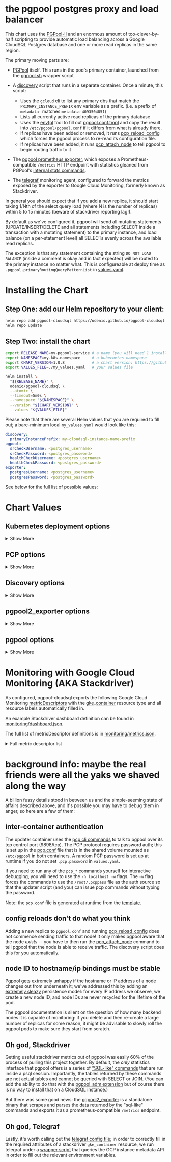 
# the pgpool postgres proxy and load balancer

This chart uses the [PGPool-II](https://pgpool.net) and an enormous amount of
too-clever-by-half scripting to provide automatic load balancing across a
Google CloudSQL Postgres database and one or more read replicas in the same
region.

The primary moving parts are:

- [PGPool](https://pgpool.net) itself.  This runs in the pod's primary container, launched
  from the [pgpool.sh](bin/pgpool.sh) wrapper script

- A [discovery](bin/discovery.sh) script that runs in a separate container.  Once a minute, this script:
     - Uses the `gcloud` cli to list any primary dbs that match the `PRIMARY_INSTANCE_PREFIX` env
       variable as a prefix. (i.e. a prefix of `metadata-` matches `metadata-4093504851`)
     - Lists all currently active read replicas of the primary database
     - Uses the [envtpl](https://github.com/odenio/envtpl) tool to fill out [pgpool.conf.tmpl](conf/pgpool.conf.tmpl)
       and copy the result into `/etc/pgpool/pgpool.conf` if it differs from what is already there.
     - If replicas have been added or removed, it runs [pcp_reload_config](https://www.pgpool.net/docs/42/en/html/pcp-reload-config.html)
       which forces the pgpool process to re-read its configuration file.
     - If replicas have been added, it runs [pcp_attach_node](https://www.pgpool.net/docs/42/en/html/pcp-attach-node.html)
       to tell pgpool to begin routing traffic to it

- The [pgpool prometheus exporter](https://github.com/pgpool/pgpool2_exporter), which
  exposes a Prometheus-compatible `/metrics` HTTP endpoint with statistics gleaned
  from PGPool's [internal stats commands](https://www.pgpool.net/docs/42/en/html/sql-commands.html).

- The [telegraf](https://github.com/influxdata/telegraf) monitoring agent,
  configured to forward the metrics exposed by the exporter to Google Cloud
  Monitoring, formerly known as Stackdriver.

In general you should expect that if you add a new replica, it should start
taking 1/Nth of the select query load (where N is the number of replicas)
within 5 to 15 minutes (beware of stackdriver reporting lag!).

By default as we've configured it, pgpool will send all mutating statements
(UPDATE/INSERT/DELETE and all statements including SELECT inside a transaction
with a mutating statement) to the primary instance, and load balance (on a
per-statement level) all SELECTs evenly across the available read replicas.

The exception is that any statement containing the string `DO NOT LOAD BALANCE`
(inside a comment is okay and in fact expected) will be routed to the primary
instance no matter what.  This is configureable at deploy time as
`.pgpool.primaryRoutingQueryPatternList` in [values.yaml](Helm/values.yaml).

# Installing the Chart

## Step One: add our Helm repository to your client:

```sh
helm repo add pgpool-cloudsql https://odenio.github.io/pgpool-cloudsql && \
helm repo update
```

## Step Two: install the chart

```sh
export RELEASE_NAME=my-pgpool-service # a name (you will need 1 installed chart for each primary DB)
export NAMESPACE=my-k8s-namespace     # a kubernetes namespace
export CHART_VERSION=1.0.8            # a chart version: https://github.com/odenio/pgpool-cloudsql/releases
export VALUES_FILE=./my_values.yaml   # your values file

helm install \
  "${RELEASE_NAME}" \
  odenio/pgpool-cloudsql \
  --atomic \
  --timeout=5m0s \
  --namespace "${NAMESPACE}" \
  --version "${CHART_VERSION}" \
  --values "${VALUES_FILE}"
```

Please note that there are several Helm values that you are required to fill
out; a bare-minimum local `my_values.yaml` would look like this:

```yaml
discovery:
  primaryInstancePrefix: my-cloudsql-instance-name-prefix
pgpool:
  srCheckUsername: <postgres_username>
  srCheckPassword: <postgres_password>
  healthCheckUsername: <postgres_username>
  healthCheckPassword: <postgres_password>
exporter:
  postgresUsername: <postgres_username>
  postgresPassword: <postgres_password>
```

See below for the full list of possible values:

# Chart Values

## Kubernetes deployment options
<details>
<summary>Show More</summary>
<hr>

Parameter | Description | Default
--- | --- | ---
`deploy.replicaCount` | Number of pod replicas to deploy | `1`
`deploy.repository` | Docker image repository of the runtime image | `odentech/pgpool-cloudsql`
`deploy.tag` | Docker image tag of the runtime image | `1.0.8`
`deploy.service.tier` | Value for the "tier" [label](https://kubernetes.io/docs/concepts/overview/working-with-objects/labels/) applied to the kubernetes [service](https://kubernetes.io/docs/concepts/services-networking/service/) | `1.0.8`
`deploy.service.additionalLabels` | Map of additional k/v string pairs to add as labels for the kubernetes service | `{}`
`deploy.affinity` | Kubernetes [affinity](https://kubernetes.io/docs/concepts/scheduling-eviction/assign-pod-node/) spec applied to the deployment pods | `{}`
`deploy.tolerations` | Kubernetes [tolerations](https://kubernetes.io/docs/concepts/scheduling-eviction/taint-and-toleration/) spec applied to the deployment pods | `{}`
`deploy.podDisruptionBudget.maxUnavailable` | Maximum number of pods allowed to be unavailable during an update ([docs](https://kubernetes.io/docs/tasks/run-application/configure-pdb/)) | 1
`deploy.resources.pgpool` | Kubernetes [resource block](https://kubernetes.io/docs/concepts/configuration/manage-resources-containers/) for the pgpool container | `{}`
`deploy.resources.discovery` | Kubernetes [resource block](https://kubernetes.io/docs/concepts/configuration/manage-resources-containers/) for the discovery container. | `{}`
`deploy.resources.exporter` | Kubernetes [resource block](https://kubernetes.io/docs/concepts/configuration/manage-resources-containers/) for the pgpool2_exporter container. | `{}`
`deploy.resources.telegraf` | Kubernetes [resource block](https://kubernetes.io/docs/concepts/configuration/manage-resources-containers/) for the telegraf container. | `{}`

<hr>
</details>

## PCP options
<details>
<summary>Show More</summary>
<hr>

Parameter | Description | Default
--- | --- | ---
`pcp.password` | Password used for connecting to the pgpool process control interface by [PCP commands](https://www.pgpool.net/docs/42/en/html/pcp-commands.html).  This is interpolated at startup into both the [pcp.conf](https://www.pgpool.net/docs/42/en/html/configuring-pcp-conf.html) and [pcppass](https://www.pgpool.net/docs/42/en/html/pcp-commands.html#:~:text=2.-,PCP%20password%20file,-The%20file%20.pcppass) files so that the discovery script can send commands to pgpool. (If unset, a random one is generated at runtime.) | `""`

<hr>
</details>

## Discovery options
<details>
<summary>Show More</summary>
<hr>

Parameter | Description | Default
--- | --- | ---
`discovery.primaryInstancePrefix` | *REQUIRED* Search sting used to find the primary instance ID; is fed to `gcloud sql instances list --filter name:${PRIMARY_INSTANCE_PREFIX}`.  *Must* match only one instance. | (none)

<hr>
</details>

## pgpool2_exporter options
<details>
<summary>Show More</summary>
<hr>

Parameter | Description | Default
--- | --- | ---
`exporter.postgresUsername` | *REQUIRED* Username used by [pgpool2_exporter](https://github.com/pgpool/pgpool2_exporter) to connect to pgpool with.  This must be a valid postgres username in your installation. | `""`
`exporter.postgresPassword` | *REQUIRED* Password used with `exporter.postgresUsername` | `""`
`exporter.postgresDatabase` | Postgres database used in the connection string by `pgpool2_exporter` -- this must be a valid database name in your Postgres installation. | `postgres`

<hr>
</details>

## pgpool options

<details>
<summary>Show More</summary>
<hr>

Parameter | Description | Default
--- | --- | ---
`pgpool.reservedConnections` | When this parameter is set to 1 or greater, incoming connections from clients are not accepted with error message "Sorry, too many clients already", rather than blocked if the number of current connections from clients is more than (`numInitChildren` - `reservedConnections`). ([docs](https://www.pgpool.net/docs/latest/en/html/runtime-config-connection.html#GUC-RESERVED-CONNECTIONS)) | `0`
`pgpool.numInitChildren` | The number of preforked Pgpool-II server processes. ([docs](https://www.pgpool.net/docs/latest/en/html/runtime-config-connection.html#GUC-NUM-INIT-CHILDREN)) | `32`
`pgpool.maxPool` | The maximum number of cached connections in each Pgpool-II child process. ([docs](https://www.pgpool.net/docs/latest/en/html/runtime-config-connection.html#GUC-MAX-POOL)) | `32`
`pgpool.childLifeTime` | Specifies the time in seconds to terminate a Pgpool-II child process if it remains idle. ([docs](https://www.pgpool.net/docs/latest/en/html/runtime-config-connection-pooling.html#GUC-CHILD-LIFE-TIME)) | `5min`
`pgpool.childMaxConnections` | Specifies the lifetime of a Pgpool-II child process in terms of the number of client connections it can receive. Pgpool-II will terminate the child process after it has served child_max_connections client connections and will immediately spawn a new child process to take its place. ([docs](https://www.pgpool.net/docs/latest/en/html/runtime-config-connection-pooling.html#GUC-CHILD-MAX-CONNECTIONS)) | `8192`
`pgpool.connectionLifetime` | Specifies the time in seconds to terminate the cached connections to the PostgreSQL backend. This serves as the cached connection expiration time.  ([docs](https://www.pgpool.net/docs/latest/en/html/runtime-config-connection-pooling.html#GUC-CONNECTION-LIFE-TIME)) |  `0`
`pgpool.clientIdleLimit` | Specifies the time in seconds to disconnect a client if it remains idle since the last query. ([docs](https://www.pgpool.net/docs/latest/en/html/runtime-config-connection-pooling.html#GUC-CONNECTION-IDLE-LIMIT)) | `300`
`pgpool.ignoreLeadingWhiteSpace` | When set to on, Pgpool-II ignores the white spaces at the beginning of SQL queries in load balancing. ([docs](https://www.pgpool.net/docs/latest/en/html/runtime-config-load-balancing.html#GUC-IGNORE-LEADING-WHITE-SPACE)) | `on`
`pgpool.primaryRoutingQueryPatternList` | Specifies a semicolon separated list of regular expressions matching SQL patterns that should always be sent to primary node. ([docs](https://www.pgpool.net/docs/latest/en/html/runtime-config-load-balancing.html#GUC-PRIMARY-ROUTING-QUERY-PATTERN-LIST)) | `.*DO NOT LOAD BALANCE.*`
`pgpool.allowSqlComments` | When set to on, Pgpool-II ignore the SQL comments when identifying if the load balance or query cache is possible on the query. When this parameter is set to off, the SQL comments on the query could effectively prevent the query from being load balanced or cached. ([docs](https://www.pgpool.net/docs/latest/en/html/runtime-config-load-balancing.html#GUC-ALLOW-SQL-COMMENTS)) | `on`
`pgpool.disableLoadBalanceOnWrite` | Specify load balance behavior after write queries appear. Options are `off`, `transaction`, `trans_transaction`, `always` and `dml_adaptive`. ([docs](https://www.pgpool.net/docs/latest/en/html/runtime-config-load-balancing.html#GUC-DISABLE-LOAD-BALANCE-ON-WRITE)) | `transaction`
`pgpool.statementLevelLoadBalance` | When set to on, the load balancing node is decided for each read query. When set to off, load balancing node is decided at the session start time and will not be changed until the session ends. ([docs](https://www.pgpool.net/docs/latest/en/html/runtime-config-load-balancing.html#GUC-STATEMENT-LEVEL-LOAD-BALANCE)) | `on`
`pgpool.logMinMessages` | Controls which minimum message levels are emitted to log. Valid values are `DEBUG5`, `DEBUG4`, `DEBUG3`, `DEBUG2`, `DEBUG1`, `INFO`, `NOTICE`, `WARNING`, `ERROR`, `LOG`, `FATAL`, and `PANIC`. ([docs](https://www.pgpool.net/docs/latest/en/html/runtime-config-logging.html#GUC-LOG-MIN-MESSAGES)) | `ERROR`
`pgpool.logErrorVerbosity` | Controls the amount of detail emitted for each message that is logged. Valid values are `TERSE`, `DEFAULT`, and `VERBOSE`, each adding more fields to displayed messages. `TERSE` excludes the logging of `DETAIL`, `HINT`, `QUERY` and `CONTEXT` error information.  ([docs](https://www.pgpool.net/docs/latest/en/html/runtime-config-logging.html#GUC-LOG-ERROR-VERBOSITY)) | `TERSE`
`pgpool.srCheckUsername` | *REQUIRED* Specifies the PostgreSQL user name to perform streaming replication check. The user must have LOGIN privilege and exist on all the PostgreSQL backends. ([docs](https://www.pgpool.net/docs/latest/en/html/runtime-streaming-replication-check.html#GUC-SR-CHECK-USER)) | `""`
`pgpool.srCheckPassword` | Specifies the password of the `srCheckUsername` PostgreSQL user to perform the streaming replication checks. Use '' (empty string) if the user does not requires a password. ([docs](https://www.pgpool.net/docs/latest/en/html/runtime-streaming-replication-check.html#GUC-SR-CHECK-PASSWORD)) | `""`
`pgpool.srCheckDatabase` | Specifies the database to perform streaming replication delay checks. ([docs](https://www.pgpool.net/docs/latest/en/html/runtime-streaming-replication-check.html#GUC-SR-CHECK-DATABASE)) | `postgres`
`pgpool.healthCheckUsername` | *REQUIRED* Specifies the PostgreSQL user name to perform health check. The same user must exist in all the PostgreSQL backends. ([docs](https://www.pgpool.net/docs/latest/en/html/runtime-config-health-check.html#GUC-HEALTH-CHECK-USER)) | `""`
`pgpool.healthCheckPassword` | Specifies the password for the PostgreSQL user name configured in health_check_user to perform health check. The user and password must be same in all the PostgreSQL backends. ([docs](https://www.pgpool.net/docs/latest/en/html/runtime-config-health-check.html#GUC-HEALTH-CHECK-PASSWORD)) | `""`
`pgpool.healthCheckDatabase` | Specifies the PostgreSQL database name to perform health check. ([docs](https://www.pgpool.net/docs/latest/en/html/runtime-config-health-check.html#GUC-HEALTH-CHECK-DATABASE)) | `postgres`
`pgpool.coredumpSizeLimit` | Size limit in blocks of core files that pgpool is allowed to emit if a worker crashes; this is fed to `ulimit -c` in the [wrapper script](bin/pgpool.sh), so valid values are any integer or `"unlimited"`. | `"0"`

<hr>
</details>

# Monitoring with Google Cloud Monitoring (AKA Stackdriver)

As configured, pgpool-cloudsql exports the following Google Cloud Monitoring
[metricDescriptors](https://cloud.google.com/monitoring/custom-metrics/creating-metrics)
with the [gke_container](https://cloud.google.com/monitoring/api/resources#tag_gke_container)
resource type and all resource labels automatically filled in.

An example Stackdriver dashboard definition can be found in
[monitoring/dashboard.json](monitoring/dashboard.json).

The full list of metricDescriptor definitions is in
[monitoring/metrics.json](monitoring/metrics.json).

<details>
<summary>Full metric descriptor list</summary>
<hr>

All metricDescriptors are created under the `custom.googleapis.com/telegraf/` prefix.

Metric Descriptor | List of Metric Labels
--- | ---
`pgpool2_backend_by_process_total/gauge` | `pool_pid, host, url`
`pgpool2_backend_by_process_used/gauge` | `backend_id, pool_id, username, pool_pid, host, url, database`
`pgpool2_backend_by_process_used_ratio/gauge` | `pool_pid, host, url`
`pgpool2_backend_total/gauge` | `host, url`
`pgpool2_backend_used/gauge` | `host, url`
`pgpool2_backend_used_ratio/gauge` | `host, url`
`pgpool2_frontend_total/gauge` | `host, url`
`pgpool2_frontend_used/gauge` | `username, host, url, database`
`pgpool2_frontend_used_ratio/gauge` | `host, url`
`pgpool2_last_scrape_duration_seconds/gauge` | `host, url`
`pgpool2_last_scrape_error/gauge` | `host, url`
`pgpool2_pool_backend_stats_ddl_cnt/counter` | `role, hostname, host, url, port`
`pgpool2_pool_backend_stats_delete_cnt/counter` | `role, hostname, host, url, port`
`pgpool2_pool_backend_stats_error_cnt/counter` | `role, hostname, host, url, port`
`pgpool2_pool_backend_stats_fatal_cnt/counter` | `role, hostname, host, url, port`
`pgpool2_pool_backend_stats_insert_cnt/counter` | `role, hostname, host, url, port`
`pgpool2_pool_backend_stats_other_cnt/counter` | `role, hostname, host, url, port`
`pgpool2_pool_backend_stats_panic_cnt/counter` | `role, hostname, host, url, port`
`pgpool2_pool_backend_stats_select_cnt/counter` | `role, hostname, host, url, port`
`pgpool2_pool_backend_stats_status/gauge` | `role, hostname, host, url, port`
`pgpool2_pool_backend_stats_update_cnt/counter` | `role, hostname, host, url, port`
`pgpool2_pool_cache_cache_hit_ratio/gauge` | `host, url`
`pgpool2_pool_cache_free_cache_entries_size/gauge` | `host, url`
`pgpool2_pool_cache_num_cache_entries/gauge` | `host, url`
`pgpool2_pool_cache_num_hash_entries/gauge` | `host, url`
`pgpool2_pool_cache_used_cache_entries_size/gauge` | `host, url`
`pgpool2_pool_cache_used_hash_entries/gauge` | `host, url`
`pgpool2_pool_health_check_stats_average_duration/gauge` | `role, hostname, host, url, port`
`pgpool2_pool_health_check_stats_average_retry_count/gauge` | `role, hostname, host, url, port`
`pgpool2_pool_health_check_stats_fail_count/gauge` | `role, hostname, host, url, port`
`pgpool2_pool_health_check_stats_max_duration/gauge` | `role, hostname, host, url, port`
`pgpool2_pool_health_check_stats_max_retry_count/gauge` | `role, hostname, host, url, port`
`pgpool2_pool_health_check_stats_min_duration/gauge` | `role, hostname, host, url, port`
`pgpool2_pool_health_check_stats_retry_count/gauge` | `role, hostname, host, url, port`
`pgpool2_pool_health_check_stats_skip_count/gauge` | `role, hostname, host, url, port`
`pgpool2_pool_health_check_stats_status/gauge` | `role, hostname, host, url, port`
`pgpool2_pool_health_check_stats_success_count/gauge` | `role, hostname, host, url, port`
`pgpool2_pool_health_check_stats_total_count/gauge` | `role, hostname, host, url, port`
`pgpool2_pool_nodes_replication_delay/gauge` | `role, hostname, host, url, port`
`pgpool2_pool_nodes_select_cnt/counter` | `role, hostname, host, url, port`
`pgpool2_pool_nodes_status/gauge` | `role, hostname, host, url, port`
`pgpool2_scrapes_total/counter` | `host, url`
`pgpool2_up/gauge` | `host, url`

<hr>
</details>

# background info: maybe the real friends were all the yaks we shaved along the way

A billion fussy details stood in between us and the simple-seeming state of
affairs described above, and it's possible you may have to debug them in anger,
so here are a few of them:

## inter-container authentication

The updater container uses the [pcp cli
commands](https://www.pgpool.net/docs/42/en/html/pcp-commands.html) to talk to
pgpool over its tcp control port (9898/tcp).  The PCP protocol requires
password auth; this is set up in the [pcp.conf](conf/pcp.conf) file that is in
the shared volume mounted as `/etc/pgpool` in both containers.  A random PCP
password is set up at runtime if you do not set `.pcp.password` in
`values.yaml`.

If you need to run any of the `pcp_*` commands yourself for interactive
debugging, you will need to use the `-h localhost -w` flags.  The `-w` flag
forces the commands to use the `/root/.pcppass` file as the auth source so that
the updater script (and you) can issue pcp commands without typing the
password.

Note: the `pcp.conf` file is generated at runtime from the
[template](conf/pcp.conf.tmpl).

## config reloads don't do what you think

Adding a new replica to `pgpool.conf` and running
[pcp_reload_config](https://www.pgpool.net/docs/42/en/html/pcp-reload-config.html)
does not commence sending traffic to that node!  It only makes pgpool aware
that the node _exists_ -- you have to then run the
[pcp_attach_node](https://www.pgpool.net/docs/42/en/html/pcp-attach-node.html)
command to tell pgpool that the node is able to receive traffic.  The discovery
script does this for you automatically.

## node ID to hostname/ip bindings must be stable

Pgpool gets extremely unhappy if the hostname or IP address of a node changes
out from underneath it; we've addressed this by adding an [extremely
sleazy](bin/functions.sh) persistence model: for every IP address we observe,
we create a new node ID, and node IDs are never recycled for the lifetime of
the pod.

The pgpool documentation is silent on the question of how many backend nodes it
is capable of monitoring: if you delete and then re-create a large number of
replicas for some reason, it might be advisable to slowly roll the pgpool pods
to make sure they start from scratch.

## Oh god, Stackdriver

Getting useful stackdriver metrics out of pgpool was easily 60% of the process
of pulling this project together.  By default, the _only_ statistics interface
that pgpool offers is a series of ["SQL-like"
commands](https://www.pgpool.net/docs/42/en/html/sql-commands.html) that are
run inside a psql session.  Importantly, the tables returned by these commands
are not actual tables and cannot be queried with SELECT or JOIN.  (You can add
the ability to do that with the [pgpool_adm
extension](https://www.pgpool.net/docs/42/en/html/pgpool-adm.html) but of
course there is no way to install that on a CloudSQL instance.)

But there was some good news: the
[pgpool2_exporter](https://github.com/pgpool/pgpool2_exporter) is a standalone
binary that scrapes and parses the data returned by the "sql-like" commands and
exports it as a prometheus-compatible `/metrics` endpoint.

## Oh god, Telegraf

Lastly, it's worth calling out the [telegraf config
file](Helm/templates/configmap.yaml); in order to correctly fill in the
required attributes of a stackdriver `gke_container` resource, we run telegraf
under a [wrapper script](bin/telegraf.sh) that queries the GCP instance
metadata API in order to fill out the relevant environment variables.
